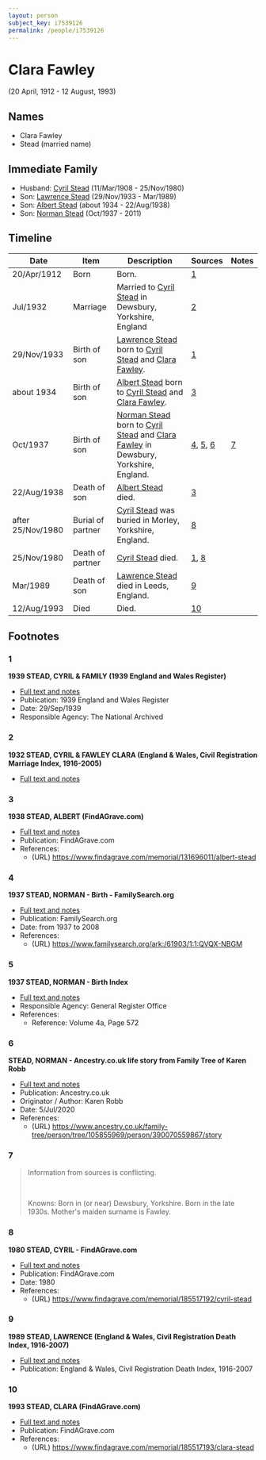 ```yaml
---
layout: person
subject_key: i7539126
permalink: /people/i7539126
---
```


# Clara Fawley
(20 April, 1912 - 12 August, 1993)

## Names

* Clara Fawley
* Stead (married name)

## Immediate Family

* Husband: [Cyril Stead](./@61214710@-cyril-stead-b1908-3-11-d1980-11-25.md) (11/Mar/1908 - 25/Nov/1980)
* Son: [Lawrence Stead](./@18256653@-lawrence-stead-b1933-11-29-d1989-3.md) (29/Nov/1933 - Mar/1989)
* Son: [Albert Stead](./@82189144@-albert-stead-b1934-d1938-8-22.md) (about 1934 - 22/Aug/1938)
* Son: [Norman Stead](./@69808462@-norman-stead-b1937-10-d2011.md) (Oct/1937 - 2011)

## Timeline

Date | Item | Description | Sources | Notes
---|---|---|---|---
20/Apr/1912 | Born | Born. | [1](#1) | 
Jul/1932 | Marriage | Married to [Cyril Stead](./@61214710@-cyril-stead-b1908-3-11-d1980-11-25.md) in Dewsbury, Yorkshire, England | [2](#2) | 
29/Nov/1933 | Birth of son | [Lawrence Stead](./@18256653@-lawrence-stead-b1933-11-29-d1989-3.md) born to [Cyril Stead](./@61214710@-cyril-stead-b1908-3-11-d1980-11-25.md) and [Clara Fawley](./@7539126@-clara-fawley-b1912-4-20-d1993-8-12.md). | [1](#1) | 
about 1934 | Birth of son | [Albert Stead](./@82189144@-albert-stead-b1934-d1938-8-22.md) born to [Cyril Stead](./@61214710@-cyril-stead-b1908-3-11-d1980-11-25.md) and [Clara Fawley](./@7539126@-clara-fawley-b1912-4-20-d1993-8-12.md). | [3](#3) | 
Oct/1937 | Birth of son | [Norman Stead](./@69808462@-norman-stead-b1937-10-d2011.md) born to [Cyril Stead](./@61214710@-cyril-stead-b1908-3-11-d1980-11-25.md) and [Clara Fawley](./@7539126@-clara-fawley-b1912-4-20-d1993-8-12.md) in Dewsbury, Yorkshire, England. | [4](#4), [5](#5), [6](#6) | [7](#7)
22/Aug/1938 | Death of son | [Albert Stead](./@82189144@-albert-stead-b1934-d1938-8-22.md) died. | [3](#3) | 
after 25/Nov/1980 | Burial of partner | [Cyril Stead](./@61214710@-cyril-stead-b1908-3-11-d1980-11-25.md) was buried in Morley, Yorkshire, England. | [8](#8) | 
25/Nov/1980 | Death of partner | [Cyril Stead](./@61214710@-cyril-stead-b1908-3-11-d1980-11-25.md) died. | [1](#1), [8](#8) | 
Mar/1989 | Death of son | [Lawrence Stead](./@18256653@-lawrence-stead-b1933-11-29-d1989-3.md) died in Leeds, England. | [9](#9) | 
12/Aug/1993 | Died | Died. | [10](#10) | 

## Footnotes

### 1

**1939 STEAD, CYRIL & FAMILY (1939 England and Wales Register)**

* [Full text and notes](../sources/@58949710@-1939-stead,-cyril-&-family-1939-england-and-wales-register-.md)
* Publication: 1939 England and Wales Register
* Date: 29/Sep/1939
* Responsible Agency: The National Archived

### 2

**1932 STEAD, CYRIL & FAWLEY CLARA (England & Wales, Civil Registration Marriage Index, 1916-2005)**

* [Full text and notes](../sources/@17796568@-1932-stead,-cyril-&-fawley-clara-england-&-wales,-civil-registration-marriage-index,-1916-2005-.md)

### 3

**1938 STEAD, ALBERT (FindAGrave.com)**

* [Full text and notes](../sources/@18493588@-1938-stead,-albert-findagrave.com-.md)
* Publication: FindAGrave.com
* References: 
  * (URL) https://www.findagrave.com/memorial/131696011/albert-stead

### 4

**1937 STEAD, NORMAN - Birth - FamilySearch.org**

* [Full text and notes](../sources/@4000218@-1937-stead,-norman-birth-familysearch.org.md)
* Publication: FamilySearch.org
* Date: from 1937 to 2008
* References: 
  * (URL) https://www.familysearch.org/ark:/61903/1:1:QVQX-NBGM

### 5

**1937 STEAD, NORMAN - Birth Index**

* [Full text and notes](../sources/@67874560@-1937-stead,-norman-birth-index.md)
* Responsible Agency: General Register Office
* References: 
  * Reference: Volume 4a, Page 572

### 6

**STEAD, NORMAN - Ancestry.co.uk life story from Family Tree of Karen Robb**

* [Full text and notes](../sources/@80113535@-stead,-norman-ancestry.co.uk-life-story-from-family-tree-of-karen-robb.md)
* Publication: Ancestry.co.uk
* Originator / Author: Karen Robb
* Date: 5/Jul/2020
* References: 
  * (URL) https://www.ancestry.co.uk/family-tree/person/tree/105855969/person/390070559867/story

### 7

> Information from sources is conflicting.
>
> <br/>
>
> Knowns: Born in (or near) Dewsbury, Yorkshire. Born in the late 1930s. Mother's maiden surname is Fawley.
>


### 8

**1980 STEAD, CYRIL - FindAGrave.com**

* [Full text and notes](../sources/@62416562@-1980-stead,-cyril-findagrave.com.md)
* Publication: FindAGrave.com
* Date: 1980
* References: 
  * (URL) https://www.findagrave.com/memorial/185517192/cyril-stead

### 9

**1989 STEAD, LAWRENCE (England & Wales, Civil Registration Death Index, 1916-2007)**

* [Full text and notes](../sources/@78626240@-1989-stead,-lawrence-england-&-wales,-civil-registration-death-index,-1916-2007-.md)
* Publication: England & Wales, Civil Registration Death Index, 1916-2007

### 10

**1993 STEAD, CLARA (FindAGrave.com)**

* [Full text and notes](../sources/@37778270@-1993-stead,-clara-findagrave.com-.md)
* Publication: FindAGrave.com
* References: 
  * (URL) https://www.findagrave.com/memorial/185517193/clara-stead

